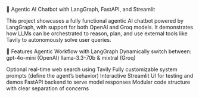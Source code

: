 🤖 Agentic AI Chatbot with LangGraph, FastAPI, and Streamlit

This project showcases a fully functional agentic AI chatbot powered by LangGraph, with support for both OpenAI and Groq models. It demonstrates how LLMs can be orchestrated to reason, plan, and use external tools like Tavily to autonomously solve user queries.

🚀 Features
Agentic Workflow with LangGraph
Dynamically switch between:
gpt-4o-mini (OpenAI)
llama-3.3-70b & mixtral (Groq)

Optional real-time web search using Tavily
Fully customizable system prompts (define the agent’s behavior)
Interactive Streamlit UI for testing and demos
FastAPI backend to serve model responses
Modular code structure with clear separation of concerns